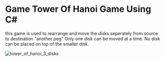 <h1>Game Tower Of Hanoi Game Using C#</h1>
this game is used to rearrange and move the disks seperately from source to destination "another peg" Only one disk can be moved at a time. No disk can be placed on top of the smaller disk.


![tower_of_hanoi_3_disks](https://user-images.githubusercontent.com/118932313/208255027-66c4718d-b72b-4da4-8ecb-1d19c94f2eda.gif)

